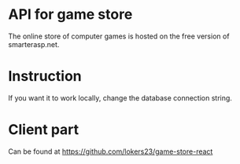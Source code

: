 # API for game store
 The online store of computer games is hosted on the free version of smarterasp.net.
 
# Instruction
If you want it to work locally, change the database connection string.

# Client part
Сan be found at https://github.com/lokers23/game-store-react
